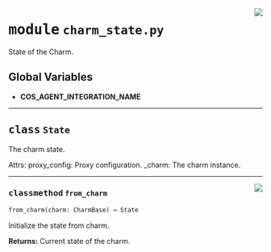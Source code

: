 <!-- markdownlint-disable -->

<a href="../src/charm_state.py#L0"><img align="right" style="float:right;" src="https://img.shields.io/badge/-source-cccccc?style=flat-square"></a>

# <kbd>module</kbd> `charm_state.py`
State of the Charm. 

**Global Variables**
---------------
- **COS_AGENT_INTEGRATION_NAME**


---

## <kbd>class</kbd> `State`
The charm state. 

Attrs:  proxy_config: Proxy configuration.  _charm: The charm instance. 




---

<a href="../src/charm_state.py#L27"><img align="right" style="float:right;" src="https://img.shields.io/badge/-source-cccccc?style=flat-square"></a>

### <kbd>classmethod</kbd> `from_charm`

```python
from_charm(charm: CharmBase) → State
```

Initialize the state from charm. 



**Returns:**
  Current state of the charm. 


